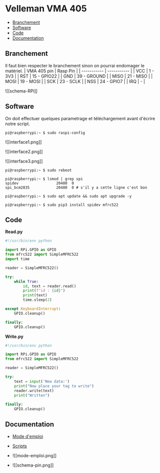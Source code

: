 
# __Velleman VMA 405__

- [Branchement](##**Branchement**)
- [Software](##**Software**)
- [Code](##**Code**)
- [Documentation](##**Documentation**)


## **Branchement**

Il faut bien respecter le branchement sinon on pourrai endomager le matériel.
| VMA 405 pin | Rasp Pin    |
| ----------- | ----------- |
| VCC         | 1 - 3V3     |
| RST         | 15 - GPIO22 |
| GND         | 39 - GROUND |
| MISO        | 21 - MISO   |
| MOSI        | 19 - MOSI   |
| SCK         | 23 - SCLK   |
| NSS         | 24 - GPIO7  |
| IRQ         | -            |

![[schema-RPi]]


## **Software**

On doit effectuer quelques parametrage et téléchargement avant d'écrire notre script.

```shell
pi@raspberrypi:~ $ sudo raspi-config
```

![[interface1.png]]

![[interface2.png]]

![[interface3.png]]

```shell
pi@raspberrypi:~ $ sudo reboot
```

```shell
pi@raspberrypi:~ $ lsmod | grep spi
spidev                 20480  0
spi_bcm2835            20480  0 # s'il y a cette ligne c'est bon
```

```shell
pi@raspberrypi:~ $ sudo apt update && sudo apt upgrade -y
```

```shell
pi@raspberrypi:~ $ sudo pip3 install spidev mfrc522
```


## **Code**

**Read.py**

```python
#!/usr/bin/env python

import RPi.GPIO as GPIO
from mfrc522 import SimpleMFRC522
import time

reader = SimpleMFRC522()

try:
    while True:
        id, text = reader.read()
        print(f"id : {id}")
        print(text)
        time.sleep(2)

except KeyboardInterrupt:
    GPIO.cleanup()

finally:
    GPIO.cleanup()
```

**Write.py**

```python
#!/usr/bin/env python

import RPi.GPIO as GPIO 
from mfrc522 import SimpleMFRC522

reader = SimpleMFRC522() 

try: 
	text = input('New data:')
	print("Now place your tag to write")
	reader.write(text)
	print("Written")
	
finally:
	GPIO.cleanup()
```


## **Documentation**

- [Mode d'emploi](https://www.velleman.eu/downloads/29/vma405_a4v03.pdf)

- [Scripts](https://pimylifeup.com/raspberry-pi-rfid-rc522/)

- ![[mode-emploi.png]]

- ![[schema-pin.png]]
